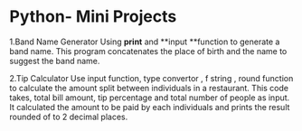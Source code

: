 # Python- Mini Projects

1.Band Name Generator
Using **print** and **input **function to generate a band name.
This program concatenates the place of birth and the name to suggest the band name.

2.Tip Calculator
Use input function, type convertor , f string , round function to calculate the amount split between individuals in a restaurant.
This code takes, total bill amount, tip percentage and total number of people as input.
It calculated the amount to be paid by each individuals and prints the result rounded of to 2 decimal places.
